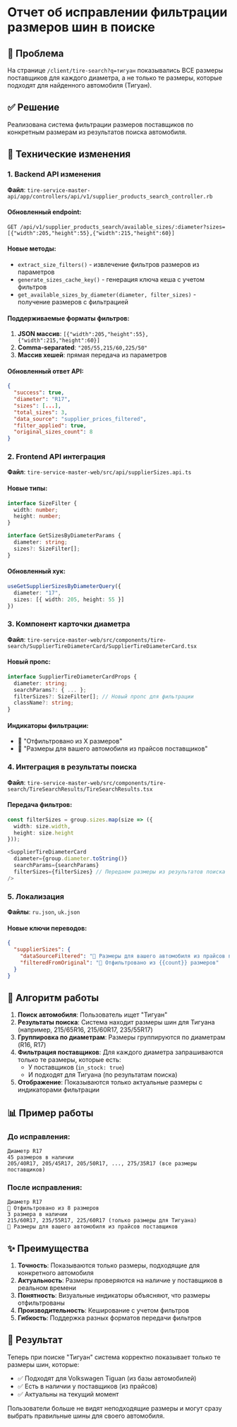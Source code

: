 # Отчет об исправлении фильтрации размеров шин в поиске

## 🎯 Проблема
На странице `/client/tire-search?q=тигуан` показывались ВСЕ размеры поставщиков для каждого диаметра, а не только те размеры, которые подходят для найденного автомобиля (Тигуан).

## ✅ Решение
Реализована система фильтрации размеров поставщиков по конкретным размерам из результатов поиска автомобиля.

## 🔧 Технические изменения

### 1. Backend API изменения
**Файл**: `tire-service-master-api/app/controllers/api/v1/supplier_products_search_controller.rb`

#### Обновленный endpoint:
```
GET /api/v1/supplier_products_search/available_sizes/:diameter?sizes=[{"width":205,"height":55},{"width":215,"height":60}]
```

#### Новые методы:
- `extract_size_filters()` - извлечение фильтров размеров из параметров
- `generate_sizes_cache_key()` - генерация ключа кеша с учетом фильтров
- `get_available_sizes_by_diameter(diameter, filter_sizes)` - получение размеров с фильтрацией

#### Поддерживаемые форматы фильтров:
1. **JSON массив**: `[{"width":205,"height":55},{"width":215,"height":60}]`
2. **Comma-separated**: `"205/55,215/60,225/50"`
3. **Массив хешей**: прямая передача из параметров

#### Обновленный ответ API:
```json
{
  "success": true,
  "diameter": "R17",
  "sizes": [...],
  "total_sizes": 3,
  "data_source": "supplier_prices_filtered",
  "filter_applied": true,
  "original_sizes_count": 8
}
```

### 2. Frontend API интеграция
**Файл**: `tire-service-master-web/src/api/supplierSizes.api.ts`

#### Новые типы:
```typescript
interface SizeFilter {
  width: number;
  height: number;
}

interface GetSizesByDiameterParams {
  diameter: string;
  sizes?: SizeFilter[];
}
```

#### Обновленный хук:
```typescript
useGetSupplierSizesByDiameterQuery({ 
  diameter: "17",
  sizes: [{ width: 205, height: 55 }] 
})
```

### 3. Компонент карточки диаметра
**Файл**: `tire-service-master-web/src/components/tire-search/SupplierTireDiameterCard/SupplierTireDiameterCard.tsx`

#### Новый пропс:
```typescript
interface SupplierTireDiameterCardProps {
  diameter: string;
  searchParams?: { ... };
  filterSizes?: SizeFilter[]; // Новый пропс для фильтрации
  className?: string;
}
```

#### Индикаторы фильтрации:
- 🎯 "Отфильтровано из X размеров"
- 🎯 "Размеры для вашего автомобиля из прайсов поставщиков"

### 4. Интеграция в результаты поиска
**Файл**: `tire-service-master-web/src/components/tire-search/TireSearchResults/TireSearchResults.tsx`

#### Передача фильтров:
```typescript
const filterSizes = group.sizes.map(size => ({
  width: size.width,
  height: size.height
}));

<SupplierTireDiameterCard
  diameter={group.diameter.toString()}
  searchParams={searchParams}
  filterSizes={filterSizes} // Передаем размеры из результатов поиска
/>
```

### 5. Локализация
**Файлы**: `ru.json`, `uk.json`

#### Новые ключи переводов:
```json
{
  "supplierSizes": {
    "dataSourceFiltered": "🎯 Размеры для вашего автомобиля из прайсов поставщиков",
    "filteredFromOriginal": "🎯 Отфильтровано из {{count}} размеров"
  }
}
```

## 🔄 Алгоритм работы

1. **Поиск автомобиля**: Пользователь ищет "Тигуан"
2. **Результаты поиска**: Система находит размеры шин для Тигуана (например, 215/65R16, 215/60R17, 235/55R17)
3. **Группировка по диаметрам**: Размеры группируются по диаметрам (R16, R17)
4. **Фильтрация поставщиков**: Для каждого диаметра запрашиваются только те размеры, которые есть:
   - У поставщиков (`in_stock: true`)
   - И подходят для Тигуана (по результатам поиска)
5. **Отображение**: Показываются только актуальные размеры с индикаторами фильтрации

## 📊 Пример работы

### До исправления:
```
Диаметр R17
45 размеров в наличии
205/40R17, 205/45R17, 205/50R17, ..., 275/35R17 (все размеры поставщиков)
```

### После исправления:
```
Диаметр R17
🎯 Отфильтровано из 8 размеров
3 размера в наличии
215/60R17, 235/55R17, 225/60R17 (только размеры для Тигуана)
🎯 Размеры для вашего автомобиля из прайсов поставщиков
```

## ✨ Преимущества

1. **Точность**: Показываются только размеры, подходящие для конкретного автомобиля
2. **Актуальность**: Размеры проверяются на наличие у поставщиков в реальном времени
3. **Понятность**: Визуальные индикаторы объясняют, что размеры отфильтрованы
4. **Производительность**: Кеширование с учетом фильтров
5. **Гибкость**: Поддержка разных форматов передачи фильтров

## 🎉 Результат

Теперь при поиске "Тигуан" система корректно показывает только те размеры шин, которые:
- ✅ Подходят для Volkswagen Tiguan (из базы автомобилей)
- ✅ Есть в наличии у поставщиков (из прайсов)
- ✅ Актуальны на текущий момент

Пользователи больше не видят неподходящие размеры и могут сразу выбрать правильные шины для своего автомобиля.